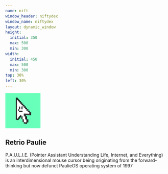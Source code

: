 ```yaml
---
name: nift
window_header: niftydex
window_name: niftydex
layout: dynamic_window
height: 
  initial: 350
  max: 500
  min: 300
width: 
  initial: 450
  max: 500
  min: 300
top: 30%
left: 30%
---
```



<img width="110" src="/ipfs/bafybeie3mf7isc47rtujjzpt2n5jra7abqjx5m4f4exsmdzc6zqbaytzl4.jpg" />

## Retrio Paulie

P.A.U.L.I.E. (Pointer Assistant Understanding Life, Internet, and Everything) is an interdimensional
mouse cursor being originating from the forward-thinking but now defunct PaulieOS operating system
of 1997

<!-- <a href="/relic">relic</a></p> -->

